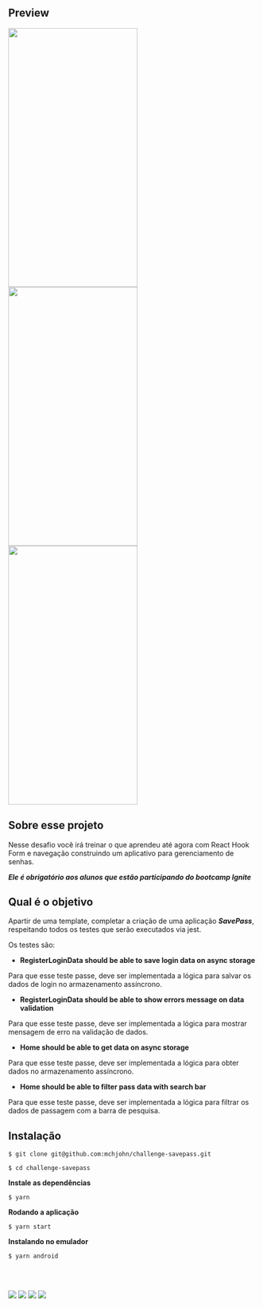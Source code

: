 ## Preview

<img src="https://efficient-sloth-d85.notion.site/image/https%3A%2F%2Fs3-us-west-2.amazonaws.com%2Fsecure.notion-static.com%2F02c371f4-c167-4a5f-b12c-d791a0dedaf5%2FScreenshot_1626892767.png?table=block&id=41492ed2-6fa6-4f2b-b02a-fe1eaa3f6be5&spaceId=08f749ff-d06d-49a8-a488-9846e081b224&width=2000&userId=&cache=v2" data-canonical-src="https://efficient-sloth-d85.notion.site/image/https%3A%2F%2Fs3-us-west-2.amazonaws.com%2Fsecure.notion-static.com%2F02c371f4-c167-4a5f-b12c-d791a0dedaf5%2FScreenshot_1626892767.png?table=block&id=41492ed2-6fa6-4f2b-b02a-fe1eaa3f6be5&spaceId=08f749ff-d06d-49a8-a488-9846e081b224&width=2000&userId=&cache=v2" width="260" height="520" />

<img src="https://efficient-sloth-d85.notion.site/image/https%3A%2F%2Fs3-us-west-2.amazonaws.com%2Fsecure.notion-static.com%2F7ef8d52f-aa6d-4dc5-9918-96cf79297659%2FScreenshot_1626892772.png?table=block&id=3f81dbb6-181f-45b5-8615-d33339aab5a3&spaceId=08f749ff-d06d-49a8-a488-9846e081b224&width=2000&userId=&cache=v2" data-canonical-src="https://efficient-sloth-d85.notion.site/image/https%3A%2F%2Fs3-us-west-2.amazonaws.com%2Fsecure.notion-static.com%2F7ef8d52f-aa6d-4dc5-9918-96cf79297659%2FScreenshot_1626892772.png?table=block&id=3f81dbb6-181f-45b5-8615-d33339aab5a3&spaceId=08f749ff-d06d-49a8-a488-9846e081b224&width=2000&userId=&cache=v2" width="260" height="520" />

<img src="https://efficient-sloth-d85.notion.site/image/https%3A%2F%2Fs3-us-west-2.amazonaws.com%2Fsecure.notion-static.com%2F3a1fcb8a-60ec-43ae-a1bb-3fecd1a50730%2FScreenshot_1626892758.png?table=block&id=bf36fcb7-075f-4a94-8f14-32585293d95e&spaceId=08f749ff-d06d-49a8-a488-9846e081b224&width=2000&userId=&cache=v2" data-canonical-src="https://efficient-sloth-d85.notion.site/image/https%3A%2F%2Fs3-us-west-2.amazonaws.com%2Fsecure.notion-static.com%2F3a1fcb8a-60ec-43ae-a1bb-3fecd1a50730%2FScreenshot_1626892758.png?table=block&id=bf36fcb7-075f-4a94-8f14-32585293d95e&spaceId=08f749ff-d06d-49a8-a488-9846e081b224&width=2000&userId=&cache=v2" width="260" height="520" />

## Sobre esse projeto

Nesse desafio você irá treinar o que aprendeu até agora com React Hook Form e navegação construindo um aplicativo para gerenciamento de senhas.

***Ele é obrigatório aos alunos que estão participando do bootcamp Ignite***

## Qual é o objetivo

Apartir de uma template, completar a criação de uma aplicação ***SavePass***, respeitando todos os testes que serão executados via jest.

Os testes são: 

- **RegisterLoginData should be able to save login data on async storage**

Para que esse teste passe, deve ser implementada a lógica para salvar os dados de login no armazenamento assíncrono.

- **RegisterLoginData should be able to show errors message on data validation**

Para que esse teste passe, deve ser implementada a lógica para mostrar mensagem de erro na validação de dados.

- **Home should be able to get data on async storage**

Para que esse teste passe, deve ser implementada a lógica para obter dados no armazenamento assíncrono.

- **Home should be able to filter pass data with search bar**

Para que esse teste passe, deve ser implementada a lógica para filtrar os dados de passagem com a barra de pesquisa.

## Instalação

```
$ git clone git@github.com:mchjohn/challenge-savepass.git

$ cd challenge-savepass
```

**Instale as dependências**

```
$ yarn
```

**Rodando a aplicação**

```
$ yarn start
```

**Instalando no emulador**

```
$ yarn android
```
<br>
<br>

<a href = "mailto:michel.john@hotmail.com"><img src="https://img.shields.io/badge/-OutLook-%230077B5?style=for-the-badge&logo=Microsoft Outlook&logoColor=white" target="_blank"></a>
<a href="https://www.linkedin.com/in/micheljohn/" target="_blank"><img src="https://img.shields.io/badge/-LinkedIn-%230077B5?style=for-the-badge&logo=linkedin&logoColor=white" target="_blank"></a> 
<a href="https://mchjohn.github.io/mchljohn/" target="_blank"><img src="https://img.shields.io/badge/-Portfólio-%231E1E26?style=for-the-badge&logo=dev.to&logoColor=white" target="_blank"></a>
<a href="https://passport.rocketseat.com.br/react-native/michel-john-1578542942" target="_blank"><img src="https://img.shields.io/badge/-Rocketseat-%2367159C?style=for-the-badge&logo=Apache RocketMQ&logoColor=white" target="_blank"></a>
